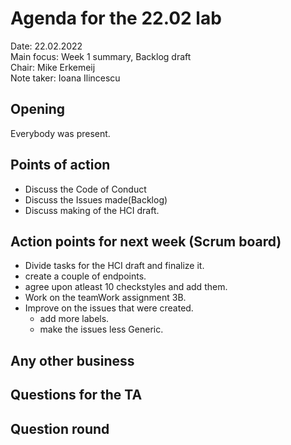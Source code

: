 # Agenda for the 22.02 lab

Date:           22.02.2022\
Main focus:     Week 1 summary, Backlog draft\
Chair:          Mike Erkemeij\
Note taker:     Ioana Ilincescu

## Opening
Everybody was present.

## Points of action
  - Discuss the Code of Conduct
  - Discuss the Issues made(Backlog)
  - Discuss making of the HCI draft. 

## Action points for next week (Scrum board)
  - Divide tasks for the HCI draft and finalize it.
  - create a couple of endpoints.
  - agree upon atleast 10 checkstyles and add them.
  - Work on the teamWork assignment 3B.
  - Improve on the issues that were created.
    - add more labels.
    - make the issues less Generic.

## Any other business

## Questions for the TA

## Question round